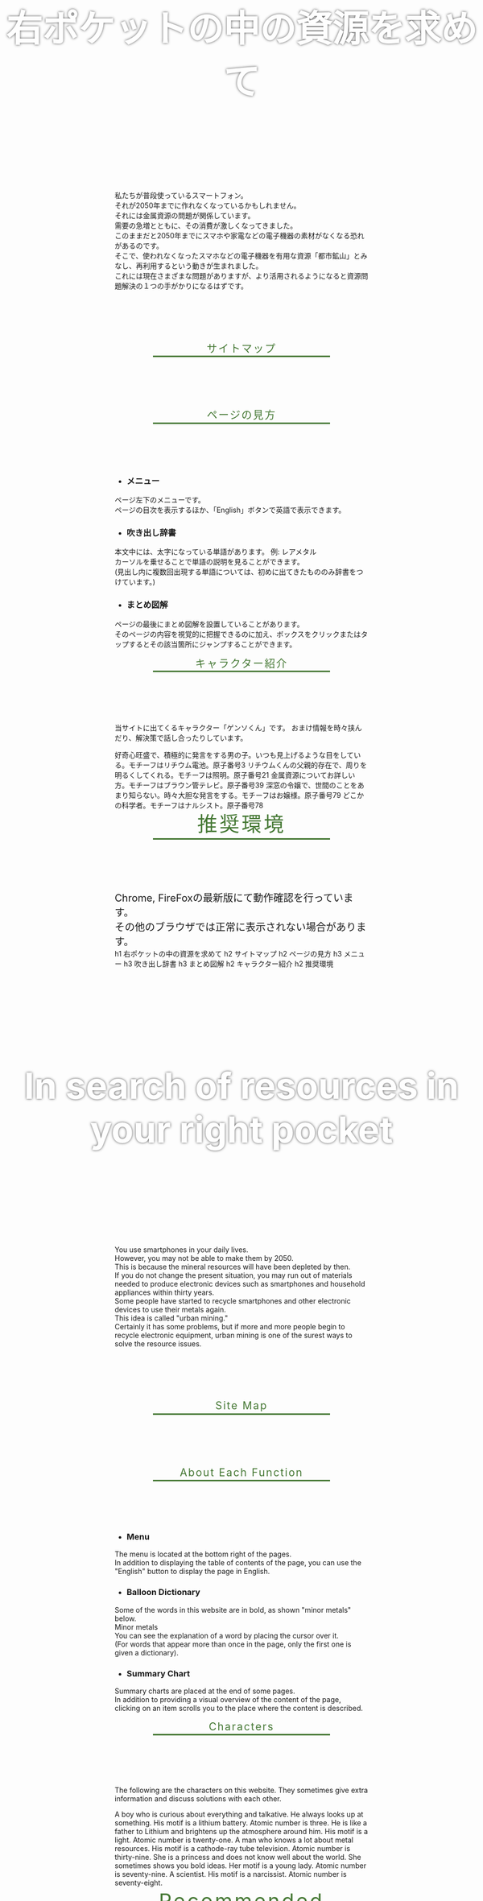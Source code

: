 [//SCML_TITLE]: # (Home)
[//SCML_ROOT_PATH]: # (./)

<div id="lang_jp">
<div class="main_image">
  <h1 id="右ポケットの中の資源を求めて" style="padding: 0;">右ポケットの中の資源を求めて</h1>
</div>
<div class="main_image_spacer">
</div>
<div id="main">
  <div class="prologue">
私たちが普段使っているスマートフォン。<br>
それが2050年までに作れなくなっているかもしれません。<br>
それには金属資源の問題が関係しています。<br>
需要の急増とともに、その消費が激しくなってきました。<br>
このままだと2050年までにスマホや家電などの電子機器の素材がなくなる恐れがあるのです。<br>
そこで、使われなくなったスマホなどの電子機器を有用な資源「都市鉱山」とみなし、再利用するという動きが生まれました。<br>
これには現在さまざまな問題がありますが、より活用されるようになると資源問題解決の１つの手がかりになるはずです。
  </div>

## サイトマップ

<PageDescriptionLink title="資源の現状" path="./present-situation/" content="
  様々な科学技術分野で世界を牽引している日本。<br>
  これは大量のレアメタルなどの金属資源によって支えられています。<br>
  しかし、それらを手に入れることは決して容易なことではありません。
"></PageDescriptionLink>
<PageDescriptionLink title="都市鉱山の意義" path="./urban-mining/" content="
  資源問題解決の1つの手がかりとなる都市鉱山。<br>
  それは一体どのようなものなのでしょうか。
"></PageDescriptionLink>
<PageDescriptionLink title="課題" path="./problem/" content="
  都市鉱山にはメリットがたくさんある一方で、多くの課題を抱えています。
"></PageDescriptionLink>
<PageDescriptionLink title="現在の取り組み" path="./measure/" content="
  現在都市鉱山をもっと広めよう、活用しようとする人々が様々な取り組みを行っています。<br>
  世界は資源問題解決に向けて歩み出しているのです。
"></PageDescriptionLink>
<PageDescriptionLink title="アクティビティ" path="./activity/" content="
  私たちの行った活動について紹介します。
"></PageDescriptionLink>
<PageDescriptionLink title="解決策" path="./solution/" content="
  都市鉱山について様々な取り組みが行われていますが、まだまだたくさん問題が残っているのは事実です。<br>
  都市鉱山をもっと広めよう、活用しようという意識を全員が共有できることを願って、私たちの考える解決策をこのページに書いてみました。
"></PageDescriptionLink>
<PageDescriptionLink title="最後に" path="./finally/" content="
  私たちの思いが届きますように…！
"></PageDescriptionLink>
<PageDescriptionLink title="その他" path="./others/" content="
  私たちの活動記録やこのサイトの参考文献を紹介しています。
"></PageDescriptionLink>

## ページの見方

- ### メニュー

ページ左下のメニューです。<br>
ページの目次を表示するほか、「English」ボタンで英語で表示できます。

- ### 吹き出し辞書

本文中には、太字になっている単語があります。 例: <Word>レアメタル</Word><br>
カーソルを乗せることで単語の説明を見ることができます。<br>
(見出し内に複数回出現する単語については、初めに出てきたもののみ辞書をつけています。)

- ### まとめ図解

ページの最後にまとめ図解を設置していることがあります。<br>
そのページの内容を視覚的に把握できるのに加え、ボックスをクリックまたはタップするとその該当箇所にジャンプすることができます。

## キャラクター紹介

当サイトに出てくるキャラクター「ゲンソくん」です。
おまけ情報を時々挟んだり、解決策で話し合ったりしています。

<AtomCharacter atom="Li" imagePath="./img/atom_chara/Li.png">
  好奇心旺盛で、積極的に発言をする男の子。いつも見上げるような目をしている。モチーフはリチウム電池。原子番号3
</AtomCharacter>
<AtomCharacter atom="Sc" imagePath="./img/atom_chara/Sc.png">
  リチウムくんの父親的存在で、周りを明るくしてくれる。モチーフは照明。原子番号21
</AtomCharacter>
<AtomCharacter atom="Y" imagePath="./img/atom_chara/Y.png">
  金属資源についてお詳しい方。モチーフはブラウン管テレビ。原子番号39
</AtomCharacter>
<AtomCharacter atom="Au" imagePath="./img/atom_chara/Au.png">
  深窓の令嬢で、世間のことをあまり知らない。時々大胆な発言をする。モチーフはお嬢様。原子番号79
</AtomCharacter>
<AtomCharacter atom="Pt" imagePath="./img/atom_chara/Pt.png">
  どこかの科学者。モチーフはナルシスト。原子番号78
</AtomCharacter>
<h2 id="推奨環境" class="site_map">推奨環境</h2>
<div class="main_text">
  Chrome, FireFoxの最新版にて動作確認を行っています。<br>
  その他のブラウザでは正常に表示されない場合があります。
</div>
<!--  <h2 class="site_map">サイトマップ</h2>-->
<!--  <ul class="site_map_list">-->
<!--    <li>ホーム</li>-->
<!--    <li>資源の現状</li>-->
<!--    <li>都市鉱山の意義</li>-->
<!--    <li>課題</li>-->
<!--    <li>現在の取り組み</li>-->
<!--    <li>アクティビティ</li>-->
<!--    <li>解決策</li>-->
<!--    <li>最後に</li>-->
<!--    <li>その他</li>-->
<!--  </ul>-->
</div>
<ScrollTop></ScrollTop>
<FloatingMenu>
  h1 右ポケットの中の資源を求めて
  h2 サイトマップ
  h2 ページの見方
  h3 メニュー
  h3 吹き出し辞書
  h3 まとめ図解
  h2 キャラクター紹介
  h2 推奨環境
</FloatingMenu>
</div>
<div id="lang_en">
<div class="main_image">

<h1 id="in-search-of-resources-in-your-right-pocket" style="padding: 0;">In search of resources in your right pocket</h1>

</div>
<div class="main_image_spacer">
</div>
<div id="main">
  <div class="prologue">
You use smartphones in your daily lives.<br>
However, you may not be able to make them by 2050.<br>
This is because the mineral resources will have been depleted by then.<br>
If you do not change the present situation, you may run out of materials needed to produce electronic devices such as smartphones and household appliances within thirty years.<br>
Some people have started to recycle smartphones and other electronic devices to use their metals again.<br>
This idea is called "urban mining."<br>
Certainly it has some problems, but if more and more people begin to recycle electronic equipment, urban mining is one of the surest ways to solve the resource issues.
  </div>

## Site Map

<PageDescriptionLink title="Present Situation" path="./present-situation/" content="
Japan is a world leader in various fields of science and technology.<br>
This is due to a large amount of minor metal and other metal resources.<br>
However, it is not an easy task to obtain them.
"></PageDescriptionLink>
<PageDescriptionLink title="Significance of Urban Mining" path="./urban-mining/" content="
Urban mining is a key to resource problems.<br>
What is it like?
"></PageDescriptionLink>
<PageDescriptionLink title="Problem" path="./problem/" content="
Urban mining makes a lot of profit, but there are still many obstacles.
"></PageDescriptionLink>
<PageDescriptionLink title="Measure" path="./measure/" content="
There are many efforts being made to solve the problem of resources.<br>
Many people are trying to create a better world.
"></PageDescriptionLink>
<PageDescriptionLink title="Activity" path="./activity/" content="
Here are some of the activities we have done.
"></PageDescriptionLink>
<PageDescriptionLink title="Solution" path="./solution/" content="
It is true that there still remain some problems to be solved although many people are working hard to improve the present situation.<br>
We would like everyone to know how important and useful urban mining is. Here is our solution.
"></PageDescriptionLink>
<PageDescriptionLink title="Finally" path="./finally/" content="
We hope that our thoughts will be understood by everyone... !
"></PageDescriptionLink>
<PageDescriptionLink title="Others" path="./others/" content="
We publish our activity reports and references of this site.
"></PageDescriptionLink>

## About Each Function

- ### Menu

The menu is located at the bottom right of the pages.<br>
In addition to displaying the table of contents of the page, you can use the "English" button to display the page in English.

- ### Balloon Dictionary

Some of the words in this website are in bold, as shown "minor metals" below.<br>
<Word>Minor metals</Word><br>
You can see the explanation of a word by placing the cursor over it.<br>
(For words that appear more than once in the page, only the first one is given a dictionary).

- ### Summary Chart

Summary charts are placed at the end of some pages.<br>
In addition to providing a visual overview of the content of the page, clicking on an item scrolls you to the place where the content is described.

## Characters

The following are the characters on this website.
They sometimes give extra information and discuss solutions with each other.

<AtomCharacter atom="Li" imagePath="./img/atom_chara/Li.png">
  A boy who is curious about everything and talkative. He always looks up at something. His motif is a lithium battery. Atomic number is three.
</AtomCharacter>
<AtomCharacter atom="Sc" imagePath="./img/atom_chara/Sc.png">
  He is like a father to Lithium and brightens up the atmosphere around him. His motif is a light. Atomic number is twenty-one.
</AtomCharacter>
<AtomCharacter atom="Y" imagePath="./img/atom_chara/Y.png">
  A man who knows a lot about metal resources. His motif is a cathode-ray tube television. Atomic number is thirty-nine.
</AtomCharacter>
<AtomCharacter atom="Au" imagePath="./img/atom_chara/Au.png">
  She is a princess and does not know well about the world. She sometimes shows you bold ideas. Her motif is a young lady. Atomic number is seventy-nine.
</AtomCharacter>
<AtomCharacter atom="Pt" imagePath="./img/atom_chara/Pt.png">
  A scientist. His motif is a narcissist. Atomic number is seventy-eight.
</AtomCharacter>
<h2 id="recommended-environment" class="site_map">Recommended Environment</h2>
<div class="main_text">
  This website has been checked with the latest versions of Chrome and FireFox.<br>
  You may have problems if you view it with other browsers.
</div>
<FloatingMenu>
  h1 In search of resources in your right pocket
  h2 Site Map
  h2 About Each Function
  h3 Menu
  h3 Balloon Dictionary
  h3 Summary Chart
  h2 Characters
  h2 Recommended Environment
</FloatingMenu>
</div>
</div>

<style>
  .main_image {
    text-align: center;
    height: 500px;
    width: 100%;
    background-size: cover;
    background-position: center;
    background-image: url(img/pic_03_m.jpg);
    display: grid;
    place-items: center;
    opacity: 0.7;
    position: absolute;
    left:0;
  }
  .main_image > h1 {
    font-size: 72px;
    font-weight: 700;
    color: #fff;
    text-shadow: 0 0 5px black;
  }
  .main_image_spacer{
    height: 550px;
  }
  .main_text {
    width: 100%;
    box-sizing: border-box;
    font-size: 20px;
  }
  h2 {
    display: block;
    border-bottom: 3px solid #457834;
    color: #457834;
    font-weight: 400;
    letter-spacing: 0.1em;
    line-height: 1.4em;
    text-align: center;
    margin: 0 auto 100px;
    width: 70%;
  }
  h2:before {
    display: none;
  }
  @media (orientation: landscape) {
    h2 {
      font-size: 64px;
    }
  }
  @media (orientation: portrait) {
    .site_map {
      font-size: 40px;
    }
  }
  .prologue {
    margin-bottom: 100px;
  }
</style>
